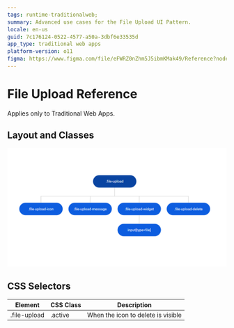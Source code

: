 ```yaml
---
tags: runtime-traditionalweb; 
summary: Advanced use cases for the File Upload UI Pattern.
locale: en-us
guid: 7c176124-0522-4577-a50a-3dbf6e33535d
app_type: traditional web apps
platform-version: o11
figma: https://www.figma.com/file/eFWRZ0nZhm5J5ibmKMak49/Reference?node-id=615:464
---
```


# File Upload Reference

<div class="info" markdown="1">

Applies only to Traditional Web Apps.

</div>

## Layout and Classes

![](<images/fileupload-image-2.png>)

## CSS Selectors

| Element |  CSS Class |  Description  |
| ---|---|---
| .file-upload | .active |  When the icon to delete is visible |


